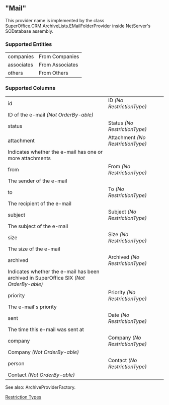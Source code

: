 <properties date="2016-05-11"
/>

"Mail"
------

This provider name is implemented by the class SuperOffice.CRM.ArchiveLists.EMailFolderProvider inside NetServer's SODatabase assembly.

### Supported Entities

|            |                 |
|------------|-----------------|
| companies  | From Companies  |
| associates | From Associates |
| others     | From Others     |

### Supported Columns

|            |                                                                                        |
|------------|----------------------------------------------------------------------------------------|
| id         | ID *(No RestrictionType)*                                                              
              ID of the e-mail *(Not OrderBy-able)*                                                   |
| status     | Status *(No RestrictionType)*                                                          |
| attachment | Attachment *(No RestrictionType)*                                                      
              Indicates whether the e-mail has one or more attachments                                |
| from       | From *(No RestrictionType)*                                                            
              The sender of the e-mail                                                                |
| to         | To *(No RestrictionType)*                                                              
              The recipient of the e-mail                                                             |
| subject    | Subject *(No RestrictionType)*                                                         
              The subject of the e-mail                                                               |
| size       | Size *(No RestrictionType)*                                                            
              The size of the e-mail                                                                  |
| archived   | Archived *(No RestrictionType)*                                                        
              Indicates whether the e-mail has been archived in SuperOffice SIX *(Not OrderBy-able)*  |
| priority   | Priority *(No RestrictionType)*                                                        
              The e-mail's priority                                                                   |
| sent       | Date *(No RestrictionType)*                                                            
              The time this e-mail was sent at                                                        |
| company    | Company *(No RestrictionType)*                                                         
              Company *(Not OrderBy-able)*                                                            |
| person     | Contact *(No RestrictionType)*                                                         
              Contact *(Not OrderBy-able)*                                                            |

See also: ArchiveProviderFactory.

[Restriction Types](-Restriction%20Types.md)
